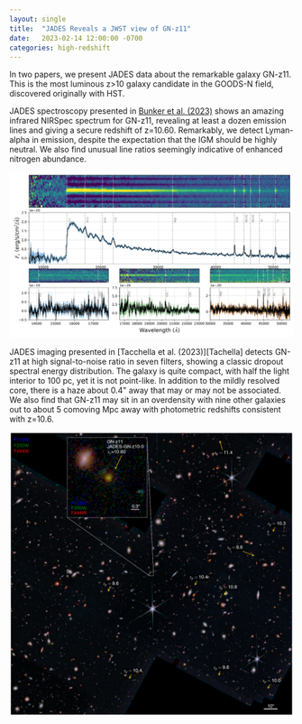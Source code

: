 ```yaml
---
layout: single
title:  "JADES Reveals a JWST view of GN-z11"
date:   2023-02-14 12:00:00 -0700
categories: high-redshift
---
```


In two papers, we present JADES data about the remarkable galaxy GN-z11.
This is the most luminous z>10 galaxy candidate in the GOODS-N field, discovered
originally with HST.  

JADES spectroscopy presented in [Bunker et al. (2023)][Bunker] shows
an amazing infrared NIRSpec spectrum for GN-z11, revealing at least
a dozen emission lines and giving a secure redshift of z=10.60.
Remarkably, we detect Lyman-alpha in emission, despite the expectation
that the IGM should be highly neutral.  We also find unusual line
ratios seemingly indicative of enhanced nitrogen abundance.

![JADES GN-z11 Spectrum](/assets/images/GN-z11_allspec_1D_2D.png)

JADES imaging presented in [Tacchella et al. (2023)][Tachella] detects GN-z11
at high signal-to-noise ratio in seven filters, showing a classic dropout 
spectral energy distribution.  The galaxy is quite compact, with half the
light interior to 100 pc, yet it is not point-like.  In addition to the 
mildly resolved core, there is a haze about 0.4" away that may or may not 
be associated.  We also find that GN-z11 may sit in an overdensity with 
nine other galaxies out to about 5 comoving Mpc away with photometric 
redshifts consistent with z=10.6.

![JADES GN-z11 Environment](/assets/images/cutout_5cMpc_radius_bf115w.png)

[Bunker]: https://arxiv.org/abs/2302.07256
[Tacchella]: https://arxiv.org/abs/2302.07254
